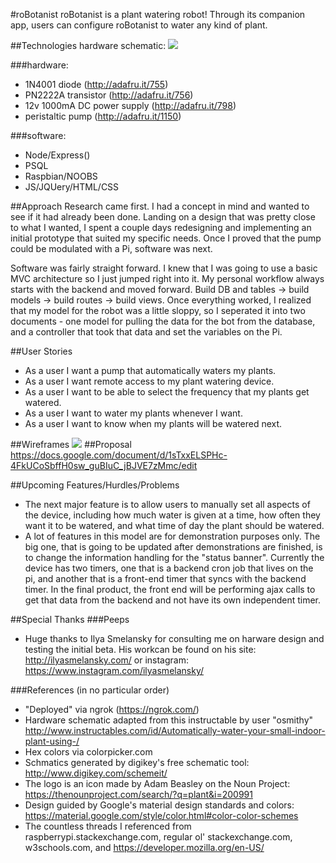 #roBotanist
roBotanist is a plant watering robot!  Through its companion app, users can configure roBotanist to water any kind of plant.

##Technologies
hardware schematic:
![](http://i.imgur.com/02PjJcx.png)

###hardware: 

* 1N4001 diode (http://adafru.it/755)
* PN2222A transistor (http://adafru.it/756)
* 12v 1000mA DC power supply (http://adafru.it/798)
* peristaltic pump (http://adafru.it/1150)

###software:
* Node/Express()
* PSQL
* Raspbian/NOOBS
* JS/JQUery/HTML/CSS

##Approach
Research came first.  I had a concept in mind and wanted to see if it had already been done.  Landing on a design that was pretty close to what I wanted, I spent a couple days redesigning and implementing an initial prototype that suited my specific needs.  Once I proved that the pump could be modulated with a Pi, software was next. </br>

Software was fairly straight forward.  I knew that I was going to use a basic MVC architecture so I just jumped right into it.  My personal workflow always starts with the backend and moved forward.  Build DB and tables -> build models -> build routes -> build views.  Once everything worked, I realized that my model for the robot was a little sloppy, so I seperated it into two documents - one model for pulling the data for the bot from the database, and a controller that took that data and set the variables on the Pi.



##User Stories
* As a user I want a pump that automatically waters my plants.
* As a user I want remote access to my plant watering device.
* As a user I want to be able to select the frequency that my plants get watered.
* As a user I want to water my plants whenever I want.
* As a user I want to know when my plants will be watered next.


##Wireframes
![](http://i.imgur.com/BKS8O3A.png)
##Proposal
https://docs.google.com/document/d/1sTxxELSPHc-4FkUCoSbffH0sw_guBIuC_jBJVE7zMmc/edit

##Upcoming Features/Hurdles/Problems
* The next major feature is to allow users to manually set all aspects of the device, including how much water is given at a time, how often they want it to be watered, and what time of day the plant should be watered.
* A lot of features in this model are for demonstration purposes only.  The big one, that is going to be updated after demonstrations are finished, is to change the information handling for the "status banner".   Currently the device has two timers, one that is a backend cron job that lives on the pi, and another that is a front-end timer that syncs with the backend timer.  In the final product, the front end will be performing ajax calls to get that data from the backend and not have its own independent timer.

##Special Thanks
###Peeps
* Huge thanks to Ilya Smelansky for consulting me on harware design and testing the initial beta.  His workcan be found on his site: http://ilyasmelansky.com/ or instagram: https://www.instagram.com/ilyasmelansky/

###References (in no particular order)
* "Deployed" via ngrok (https://ngrok.com/)
* Hardware schematic adapted from this instructable by user "osmithy" http://www.instructables.com/id/Automatically-water-your-small-indoor-plant-using-/
* Hex colors via colorpicker.com
* Schmatics generated by digikey's free schematic tool:  http://www.digikey.com/schemeit/
* The logo is an icon made by Adam Beasley on the Noun Project: https://thenounproject.com/search/?q=plant&i=200991
* Design guided by Google's material design standards and colors:  https://material.google.com/style/color.html#color-color-schemes
* The countless threads I referenced from raspberrypi.stackexchange.com, regular ol' stackexchange.com, w3schools.com, and https://developer.mozilla.org/en-US/
